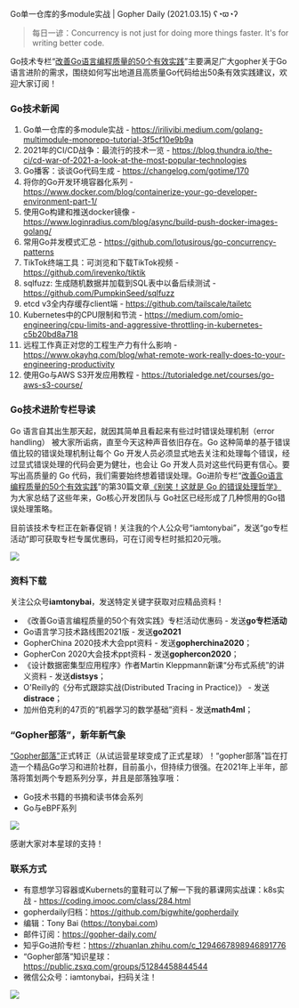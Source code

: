 Go单一仓库的多module实战 | Gopher Daily (2021.03.15) ʕ◔ϖ◔ʔ

>每日一谚：Concurrency is not just for doing more things faster.  It's for writing better code.

Go技术专栏“[改善Go语⾔编程质量的50个有效实践](https://www.imooc.com/read/87)”主要满足广大gopher关于Go语言进阶的需求，围绕如何写出地道且高质量Go代码给出50条有效实践建议，欢迎大家订阅！

### Go技术新闻

1. Go单一仓库的多module实战 - https://irilivibi.medium.com/golang-multimodule-monorepo-tutorial-3f5cf10e9b9a
2. 2021年的CI/CD战争：最流行的技术一览 - https://blog.thundra.io/the-ci/cd-war-of-2021-a-look-at-the-most-popular-technologies
3. Go播客：谈谈Go代码生成 - https://changelog.com/gotime/170
4. 将你的Go开发环境容器化系列 - https://www.docker.com/blog/containerize-your-go-developer-environment-part-1/
5. 使用Go构建和推送docker镜像 - https://www.loginradius.com/blog/async/build-push-docker-images-golang/
6. 常用Go并发模式汇总 - https://github.com/lotusirous/go-concurrency-patterns
7. TikTok终端工具：可浏览和下载TikTok视频 - https://github.com/irevenko/tiktik
8. sqlfuzz: 生成随机数据并加载到SQL表中以备后续测试 - https://github.com/PumpkinSeed/sqlfuzz
9. etcd v3全内存缓存client端 - https://github.com/tailscale/tailetc
10. Kubernetes中的CPU限制和节流 - https://medium.com/omio-engineering/cpu-limits-and-aggressive-throttling-in-kubernetes-c5b20bd8a718
11. 远程工作真正对您的工程生产力有什么影响 - https://www.okayhq.com/blog/what-remote-work-really-does-to-your-engineering-productivity
12. 使用Go与AWS S3开发应用教程 - https://tutorialedge.net/courses/go-aws-s3-course/


### Go技术进阶专栏导读

Go 语言自其出生那天起，就因其简单且看起来有些过时错误处理机制（error handling） 被大家所诟病，直至今天这种声音依旧存在。Go 这种简单的基于错误值比较的错误处理机制让每个 Go 开发人员必须显式地去关注和处理每个错误，经过显式错误处理的代码会更为健壮，也会让 Go 开发人员对这些代码更有信心。要写出高质量的 Go 代码，我们需要始终想着错误处理。Go进阶专栏“[改善Go语⾔编程质量的50个有效实践](https://mp.weixin.qq.com/s/RThCEQOdytQxwrMP7XRTRw)”的第30篇文章[《别笑！这就是 Go 的错误处理哲学》](https://www.imooc.com/read/87/article/2433) 为大家总结了这些年来，Go核心开发团队与 Go社区已经形成了几种惯用的Go错误处理策略。 

目前该技术专栏正在新春促销！关注我的个人公众号“iamtonybai”，发送“go专栏活动”即可获取专栏专属优惠码，可在订阅专栏时抵扣20元哦。

![](http://image.tonybai.com/img/202011/go-column-pgo-with-qr-and-text.png)


### 资料下载

关注公众号**iamtonybai**，发送特定关键字获取对应精品资料！

* 《改善Go语⾔编程质量的50个有效实践》专栏活动优惠码 - 发送**go专栏活动**
* Go语言学习技术路线图2021版 - 发送**go2021**
* GopherChina 2020技术大会ppt资料 - 发送**gopherchina2020**；
* GopherCon 2020大会技术ppt资料 - 发送**gophercon2020**；
* 《设计数据密集型应用程序》作者Martin Kleppmann新课“分布式系统”的讲义资料 - 发送**distsys**；
* O'Reilly的《分布式跟踪实战(Distributed Tracing in Practice)》 - 发送**distrace**；
* 加州伯克利的47页的“机器学习的数学基础”资料 - 发送**math4ml**；

### “Gopher部落”，新年新气象

[“Gopher部落”](https://mp.weixin.qq.com/s/jUqAL7hf2GmMun64BJufEA)正式转正（从试运营星球变成了正式星球）！“gopher部落”旨在打造一个精品Go学习和进阶社群，目前虽小，但持续力很强。在2021年上半年，部落将策划两个专题系列分享，并且是部落独享哦：

* Go技术书籍的书摘和读书体会系列
* Go与eBPF系列

![](http://image.tonybai.com/img/202103/gopher-tribe-zsxq-card.png)

感谢大家对本星球的支持！

### 联系方式

* 有意想学习容器或Kubernets的童鞋可以了解一下我的慕课网实战课：k8s实战 - https://coding.imooc.com/class/284.html
* gopherdaily归档：https://github.com/bigwhite/gopherdaily
* 编辑：Tony Bai (https://tonybai.com)
* 邮件订阅：https://gopher-daily.com/
* 知乎Go进阶专栏：https://zhuanlan.zhihu.com/c_1294667898946891776
* “Gopher部落”知识星球：https://public.zsxq.com/groups/51284458844544
* 微信公众号：iamtonybai，扫码关注！

![](http://image.tonybai.com/img/202011/qrcode_for_iamtonybai.jpg)
